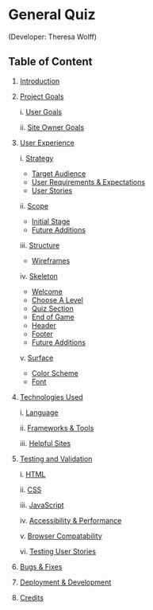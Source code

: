 # General Quiz

(Developer: Theresa Wolff)

## Table of Content

1. [Introduction](#Introduction)
2. [Project Goals](#Project-Goals)

   i. [User Goals](#User-Goals)

   ii. [Site Owner Goals](#Site-Owner-Goals)

3. [User Experience](#User-Experience)

   i. [Strategy](#Strategy)

    * [Target Audience](#Target-Audience)
    * [User Requirements & Expectations](#User-Requirements-&-Expectations)
    * [User Stories](#User-Stories)

   ii. [Scope](#Scope)
    * [Initial Stage](#Intial-Stage)
    * [Future Additions](#general-quizFuture-Additions)

    iii. [Structure](#Structure)
    * [Wireframes](#wireframes)

   iv. [Skeleton](#Skeleton)
   * [Welcome](#Welcome-Section)
   * [Choose A Level](#Choose-a-Level-Section)
   * [Quiz Section](#Quiz-Section)
   * [End of Game](#End-of-Game-Page)
   * [Header](#Header)
   * [Footer](#Footer)
   * [Future Additions](#Future-Additions)

   v. [Surface](#Surface)
      * [Color Scheme](#Color-Scheme)
      * [Font](#Font)

4. [Technologies Used](#Technologies-Used)

   i. [Language](#Languages)

   ii. [Frameworks & Tools](#Frameworks--Tools)

   iii. [Helpful Sites](#Helpful-Sites)

5. [Testing and Validation](#Testing-and-Validation)

   i. [HTML](#Html-Validation)

   ii. [CSS](#css-Validation)

   iii. [JavaScript](#Javascript-Validation)

   iv. [Accessibility & Performance](#Accessibility-&-Performance)

   v. [Browser Compatability](#Browser-Compatability)
   
   vi. [Testing User Stories](#Testing-User-Stories)

6. [Bugs & Fixes](#Bugs-&-Fixes)
7. [Deployment & Development](#Deployment-&-Development)
8. [Credits](#Credits)
